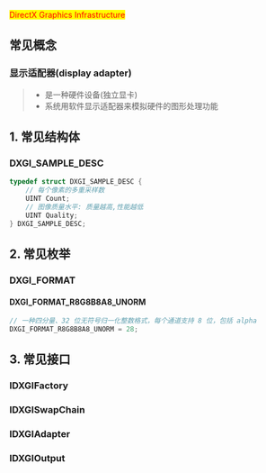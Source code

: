 <mark style="color:red;">DirectX Graphics Infrastructure</mark>

## 常见概念

### 显示适配器(display adapter)

> - 是一种硬件设备(独立显卡)
> - 系统用软件显示适配器来模拟硬件的图形处理功能

## 1. 常见结构体

###  DXGI_SAMPLE_DESC

```c++
typedef struct DXGI_SAMPLE_DESC {
    // 每个像素的多重采样数
    UINT Count;
    // 图像质量水平: 质量越高,性能越低
    UINT Quality;
} DXGI_SAMPLE_DESC;
```

## 2. 常见枚举

### DXGI_FORMAT

#### DXGI_FORMAT_R8G8B8A8_UNORM

```c++
// 一种四分量、32 位无符号归一化整数格式，每个通道支持 8 位，包括 alpha
DXGI_FORMAT_R8G8B8A8_UNORM = 28;    
```

## 3. 常见接口

### IDXGIFactory

### IDXGISwapChain

### IDXGIAdapter

### IDXGIOutput

